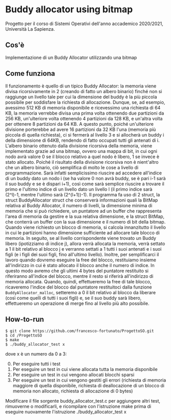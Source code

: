# Buddy allocator using bitmap

Progetto per il corso di Sistemi Operativi dell'anno accademico 2020/2021, Università La Sapienza.

## Cos'è

Implementazione di un Buddy Allocator utilizzando una bitmap

## Come funziona

Il funzionamento è quello di un tipico Buddy Allocator: la memoria viene divisa ricorsivamente in 2 (creando di fatto un albero binario) finché non si raggiunge un livello tale per cui la dimensione del buddy è la più piccola possibile per soddisfare la richiesta di allocazione. Dunque, se, ad esempio, avessimo 512 KB di memoria disponibile e ricevessimo una richiesta di 64 KB, la memoria verrebbe divisa una prima volta ottenendo due partizioni da 256 KB, un'ulteriore volta ottenendo 4 partizioni da 128 KB, e un'altra volta per ottenere 8 partizioni da 64 KB. A questo punto, poiché un'ulteriore divisione porterebbe ad avere 16 partizioni da 32 KB l'una (memoria più piccola di quella richiesta), ci si fermerà al livello 3 e si allocherà un buddy i della dimensione di 64KB, rendendo di fatto occupati tutti gli antenati di i.
L'albero binario ottenuto dalla divisione ricorsiva della memoria, viene implementato grazie ad una bitmap, ovvero una mappa di bit, in cui ogni nodo avrà valore 0 se il blocco relativo a quel nodo è libero, 1 se invece è stato allocato. 
Poiché il risultato della divisione ricorsiva non è nient'altro che un albero binario, ciò semplifica di molto le cose a livello di programmazione. Sarà infatti semplicissimo riuscire ad accedere all'indice di un buddy dato un nodo i (se ha valore 0 non avrà buddy, se è pari i-1 sarà il suo buddy e se è dispari i+1), così come sarà semplice riuscire a trovare il primo e l'ultimo indice di un livello dato un livello l (il primo indice sarà (2^l)-1, mentre l'ultimo sarà (2^(l+1))-1).
Il programma fa uso di 2 struct, la struct BuddyAllocator struct che conserverà informazioni quali la BitMap relativa al Buddy Allocator, il numero di livelli, la dimensione minima di memoria che si può richiedere, un puntatore ad un buffer che rappresenta l'area di memoria da gestire e la sua relativa dimensione, e la struct BitMap, che conterrà un buffer con la sua dimensione e il numero di bit della bitmap.
Quando viene richiesto un blocco di memoria, si calcola innanzitutto il livello in cui le partizioni hanno dimensione sufficiente ad allocare tale blocco di memoria. In seguito, se al livello corrispondente viene trovato un Buddy libero (ipotizziamo di indice j), allora verrà allocata la memoria, verrà settato a 1 il bit relativo al blocco j e verranno settati a 1 tutti i suoi antenati e i suoi figli (e i figli dei suoi figli, fino all'ultimo livello). Inoltre, per semplificarci il lavoro quando dovremo eseguire la free del blocco, restituiamo insieme all'indirizzo in cui è stato allocato il blocco anche il numero di indice. In questo modo avremo che gli ultimi 4 bytes del puntatore restituito si riferiranno all'indice del blocco, mentre il resto si riferirà all'indirizzo di memoria allocata. Quando, quindi, effettueremo la free di tale blocco, ricaveremo l'indice del blocco dal puntatore restituitoci dalla funzione <code>BuddyAllocator_malloc</code>, setteremo a 0 il bit relativo al blocco da liberare (così come quelli di tutti i suoi figli) e, se il suo buddy sarà libero, effettueremo un operazione di merge fino al livello più alto possibile.

## How-to-run

```
$ git clone https://github.com/francesco-fortunato/ProgettoSO.git
$ cd /ProgettoSO
$ make
$ ./buddy_allocator_test x
```
dove x è un numero da 0 a 3:
  
  0. Per eseguire tutti i test
  1. Per eseguire un test in cui viene allocata tutta la memoria disponibile
  2. Per eseguire un test in cui vengono allocati blocchi sparsi
  3. Per eseguire un test in cui vengono gestiti gli errori (richiesta di memoria maggiore di quella disponibile, richiesta di deallocazione di un blocco di memoria non allocato, richiesta di allocazione di 0 bytes)

Modificare il file sorgente buddy_allocator_test.c per aggiungere altri test, rimuoverne o modificarli, e ricompilare con l'istruzione make prima di eseguire nuovamente l'istruzione ./buddy_allocator_test x
